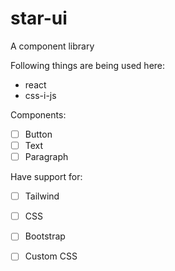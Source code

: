 # star-ui
A component library

Following things are being used here:
* react
* css-i-js

Components:
- [ ] Button
- [ ] Text
- [ ] Paragraph

Have support for:
- [ ] Tailwind
- [ ] CSS
- [ ] Bootstrap
- [ ] Custom CSS

